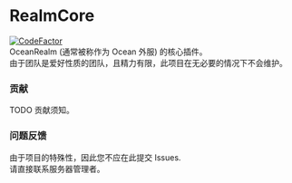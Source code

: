 # RealmCore
[![CodeFactor](https://www.codefactor.io/repository/github/ocean-project/realmcore/badge)](https://www.codefactor.io/repository/github/ocean-project/realmcore)\
OceanRealm (通常被称作为 Ocean 外服) 的核心插件。\
由于团队是爱好性质的团队，且精力有限，此项目在无必要的情况下不会维护。

### 贡献
TODO 贡献须知。

### 问题反馈
由于项目的特殊性，因此您不应在此提交 Issues.\
请直接联系服务器管理者。
